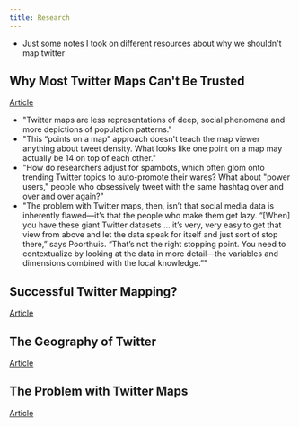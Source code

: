 ```yaml
---
title: Research
---
```


- Just some notes I took on different resources about why we shouldn't map twitter

## Why Most Twitter Maps Can't Be Trusted
[Article](https://www.bloomberg.com/news/articles/2015-03-26/why-most-twitter-maps-can-t-be-trusted)

- "Twitter maps are less representations of deep, social phenomena and more depictions of population patterns."
- "This “points on a map” approach doesn't teach the map viewer anything about tweet density. What looks like one point on a map may actually be 14 on top of each other."
- "How do researchers adjust for spambots, which often glom onto trending Twitter topics to auto-promote their wares? What about "power users," people who obsessively tweet with the same hashtag over and over and over again?"
- "The problem with Twitter maps, then, isn’t that social media data is inherently flawed—it’s that the people who make them get lazy. “[When] you have these giant Twitter datasets …  it’s very, very easy to get that view from above and let the data speak for itself and just sort of stop there,” says Poorthuis. “That’s not the right stopping point. You need to contextualize by looking at the data in more detail—the variables and dimensions combined with the local knowledge.”"

## Successful Twitter Mapping? 
[Article](https://www.ncbi.nlm.nih.gov/pmc/articles/PMC5639727/)

## The Geography of Twitter
[Article](https://firstmonday.org/article/view/4366/3654)

## The Problem with Twitter Maps
[Article](https://www.languagejones.com/blog-1/2014/12/24/the-problem-with-twitter-maps)


